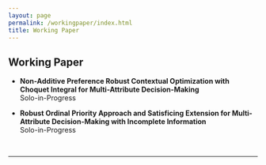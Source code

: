 ```yaml
---
layout: page
permalink: /workingpaper/index.html
title: Working Paper
---
```


## Working Paper

<!-- - **A Meta-Network-Based Framework for Identifying Heterogeneous Collaboration across Emergency Organizations within Emergency Response Plans** <br>with Cheng Jiang and Xueyan Shao <br>Pending Submission -->

<!-- - **Optimizing Port Logistics Data Governance Capacity through a Governance Mechanism Perspective: a Collaboration-Based Meta-Network Modeling Approach** <br>with Endong Wang <br>Pending Submission -->

- **Non-Additive Preference Robust Contextual Optimization with Choquet Integral for Multi-Attribute Decision-Making** <br> Solo-in-Progress

- **Robust Ordinal Priority Approach and Satisficing Extension for Multi-Attribute Decision-Making with Incomplete Information** <br> Solo-in-Progress

  <br>

---
